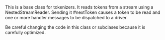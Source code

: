 This is a base class for tokenizers. It reads tokens from a stream using a NestedStreamReader. Sending it #nextToken causes a token to be read and one or more handler messages to be dispatched to a driver.

Be careful changing the code in this class or subclases because it is carefully optimized.